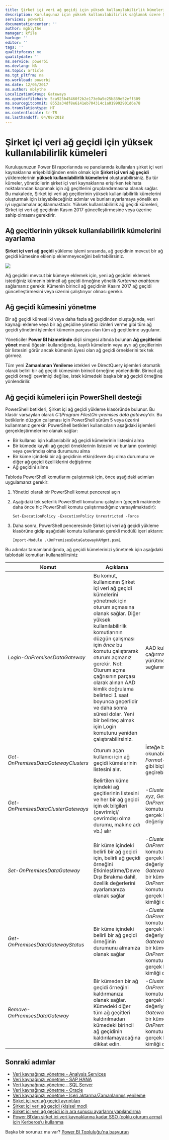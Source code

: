 ```yaml
---
title: Şirket içi veri ağ geçidi için yüksek kullanılabilirlik kümeleri
description: Kuruluşunuz için yüksek kullanılabilirlik sağlamak üzere Şirket içi veri ağ geçidi kümeleri oluşturabilirsiniz.
services: powerbi
documentationcenter: ''
author: mgblythe
manager: kfile
backup: ''
editor: ''
tags: ''
qualityfocus: no
qualitydate: ''
ms.service: powerbi
ms.devlang: NA
ms.topic: article
ms.tgt_pltfrm: na
ms.workload: powerbi
ms.date: 12/05/2017
ms.author: mblythe
LocalizationGroup: Gateways
ms.openlocfilehash: 5ca925b45460f2b2e173e0a5e25b839e52eff309
ms.sourcegitcommit: 8552a34df8e6141eb704314c1a019992901d6e78
ms.translationtype: HT
ms.contentlocale: tr-TR
ms.lasthandoff: 04/08/2018
---
```

# <a name="high-availability-clusters-for-on-premises-data-gateway"></a>Şirket içi veri ağ geçidi için yüksek kullanılabilirlik kümeleri
Kuruluşunuzun Power BI raporlarında ve panolarında kullanılan şirket içi veri kaynaklarına erişebildiğinden emin olmak için **Şirket içi veri ağ geçidi** yüklemelerinin **yüksek kullanılabilirlik kümelerini** oluşturabilirsiniz. Bu tür kümeler, yöneticilerin şirket içi veri kaynaklarına erişirken tek hata noktalarından kaçınmak için ağ geçitlerini gruplandırmasına olanak sağlar. Bu makalede, Şirket içi veri ağ geçitlerinin yüksek kullanılabilirlik kümelerini oluşturmak için izleyebileceğiniz adımlar ve bunları ayarlamaya yönelik en iyi uygulamalar açıklanmaktadır. Yüksek kullanılabilirlik ağ geçidi kümeleri, Şirket içi veri ağ geçidinin Kasım 2017 güncelleştirmesine veya üzerine sahip olmasını gerektirir.


## <a name="setting-up-high-availability-clusters-of-gateways"></a>Ağ geçitlerinin yüksek kullanılabilirlik kümelerini ayarlama

**Şirket içi veri ağ geçidi** yükleme işlemi sırasında, ağ geçidinin mevcut bir ağ geçidi kümesine eklenip eklenmeyeceğini belirtebilirsiniz. 

![](media/service-gateway-high-availability-clusters/gateway_clusters_01.png)

Ağ geçidini mevcut bir kümeye eklemek için, yeni ağ geçidini eklemek istediğiniz kümenin birincil ağ geçidi örneğine yönelik *Kurtarma anahtarını* sağlamanız gerekir. Kümenin birincil ağ geçidinin Kasım 2017 ağ geçidi güncelleştirmesini veya üzerini çalıştırıyor olması gerekir. 


## <a name="managing-a-gateway-cluster"></a>Ağ geçidi kümesini yönetme

Bir ağ geçidi kümesi iki veya daha fazla ağ geçidinden oluştuğunda, veri kaynağı ekleme veya bir ağ geçidine yönetici izinleri verme gibi tüm ağ geçidi yönetimi işlemleri kümenin parçası olan tüm ağ geçitlerine uygulanır. 

Yöneticiler **Power BI hizmetinde** dişli simgesi altında bulunan **Ağ geçitlerini yönet** menü öğesini kullandığında, kayıtlı kümelerin veya ayrı ağ geçitlerinin bir listesini görür ancak kümenin üyesi olan ağ geçidi örneklerini tek tek görmez.

Tüm yeni **Zamanlanan Yenileme** istekleri ve DirectQuery işlemleri otomatik olarak belirli bir ağ geçidi kümesinin birincil örneğine yönlendirilir. Birincil ağ geçidi örneği çevrimiçi değilse, istek kümedeki başka bir ağ geçidi örneğine yönlendirilir.

## <a name="powershell-support-for-gateway-clusters"></a>Ağ geçidi kümeleri için PowerShell desteği

PowerShell betikleri, Şirket içi ağ geçidi yükleme klasöründe bulunur. Bu klasör varsayılan olarak *C:\Program Files\On-premises data gateway*’dir. Bu betiklerin düzgün çalışması için PowerShell sürüm 5 veya üzerini kullanmanız gerekir. PowerShell betikleri kullanıcıların aşağıdaki işlemleri gerçekleştirmelerine olanak sağlar:

-   Bir kullanıcı için kullanılabilir ağ geçidi kümelerinin listesini alma
-   Bir kümede kayıtlı ağ geçidi örneklerinin listesini ve bunların çevrimiçi veya çevrimdışı olma durumunu alma
-   Bir küme içindeki bir ağ geçidinin etkin/devre dışı olma durumunu ve diğer ağ geçidi özelliklerini değiştirme
-   Ağ geçidini silme

Tabloda PowerShell komutlarını çalıştırmak için, önce aşağıdaki adımları uygulamanız gerekir:

1. Yönetici olarak bir PowerShell komut penceresi açın
2. Aşağıdaki tek seferlik PowerShell komutunu çalıştırın (geçerli makinede daha önce hiç PowerShell komutu çalıştırmadığınız varsayılmaktadır):

    ```
    Set-ExecutionPolicy -ExecutionPolicy Unrestricted -Force
    ```

3. Daha sonra, PowerShell penceresinde Şirket içi veri ağ geçidi yükleme klasörüne gidip aşağıdaki komutu kullanarak gerekli modülü içeri aktarın:

    ```
    Import-Module .\OnPremisesDataGatewayHAMgmt.psm1
    ```

Bu adımlar tamamlandığında, ağ geçidi kümelerinizi yönetmek için aşağıdaki tablodaki komutları kullanabilirsiniz

| **Komut** | **Açıklama** | **Parametreler** |
| --- | --- | --- |
| *Login-OnPremisesDataGateway* |Bu komut, kullanıcının Şirket içi veri ağ geçidi kümelerini yönetmek için oturum açmasına olanak sağlar.  Diğer yüksek kullanılabilirlik komutlarının düzgün çalışması için *önce* bu komutu çalıştırarak oturum açmanız gerekir. Not: Oturum açma çağrısının parçası olarak alınan AAD kimlik doğrulama belirteci 1 saat boyunca geçerlidir ve daha sonra süresi dolar. Yeni bir belirteç almak için Login komutunu yeniden çalıştırabilirsiniz.| AAD kullanıcı adı ve parolası (ilk çağırmanın değil komut yürütmenin parçası olarak sağlanır)|
| *Get-OnPremisesDataGatewayClusters* | Oturum açan kullanıcı için ağ geçidi kümelerinin listesini alır. | İsteğe bağlı olarak, daha iyi okunabilirlik için bu komuta *Format-Table -AutoSize -Wrap* gibi biçimlendirme parametreleri geçirebilirsiniz |
| *Get-OnPremisesDataClusterGateways* | Belirtilen küme içindeki ağ geçitlerinin listesini ve her bir ağ geçidi için ek bilgileri (çevrimiçi/çevrimdışı olma durumu, makine adı vb.) alır | *-ClusterObjectID xyz*  (burada *xyz*, *Get-OnPremisesDataGatewayClusters* komutu kullanılarak alınabilen gerçek bir küme nesnesi kimliği değeriyle değiştirilir)|
| *Set-OnPremisesDataGateway* | Bir küme içindeki belirli bir ağ geçidi için, belirli ağ geçidi örneğini Etkinleştirme/Devre Dışı Bırakma dahil, özellik değerlerini ayarlamanıza olanak sağlar  | *-ClusterObjectID xyz* (*xyz*, *Get-OnPremisesDataGatewayClusters* komutu kullanılarak alınabilen gerçek bir küme nesnesi kimliği değeriyle değiştirilmelidir) *-GatewayObjectID abc*  (*abc*, belirli bir küme nesnesi kimliği için *Get-OnPremisesDataClusterGateways* komutu kullanılarak alınabilen gerçek bir ağ geçidi nesnesi kimliği değeriyle değiştirilmelidir) |
| *Get-OnPremisesDataGatewayStatus* | Bir küme içindeki belirli bir ağ geçidi örneğinin durumunu almanıza olanak sağlar  | *-ClusterObjectID xyz* (*xyz*, *Get-OnPremisesDataGatewayClusters* komutu kullanılarak alınabilen gerçek bir küme nesnesi kimliği değeriyle değiştirilmelidir) *-GatewayObjectID abc*  (*abc*, belirli bir küme nesnesi kimliği için *Get-OnPremisesDataClusterGateways* komutu kullanılarak alınabilen gerçek bir ağ geçidi nesnesi kimliği değeriyle değiştirilmelidir) |
| *Remove-OnPremisesDataGateway*  | Bir kümeden bir ağ geçidi örneğini kaldırmanıza olanak sağlar. Kümedeki diğer tüm ağ geçitleri kaldırılmadan kümedeki birincil ağ geçidinin kaldırılamayacağına dikkat edin.| *-ClusterObjectID xyz* (*xyz*, *Get-OnPremisesDataGatewayClusters* komutu kullanılarak alınabilen gerçek bir küme nesnesi kimliği değeriyle değiştirilmelidir) *-GatewayObjectID abc*  (*abc*, belirli bir küme nesnesi kimliği için *Get-OnPremisesDataClusterGateways* komutu kullanılarak alınabilen gerçek bir ağ geçidi nesnesi kimliği değeriyle değiştirilmelidir) |


## <a name="next-steps"></a>Sonraki adımlar

-   [Veri kaynağınızı yönetme - Analysis Services](service-gateway-enterprise-manage-ssas.md)  
-   [Veri kaynağınızı yönetme - SAP HANA](service-gateway-enterprise-manage-sap.md)  
-   [Veri kaynağınızı yönetme - SQL Server](service-gateway-enterprise-manage-sql.md)  
-   [Veri kaynağınızı yönetme - Oracle](service-gateway-onprem-manage-oracle.md)  
-   [Veri kaynağınızı yönetme - İçeri aktarma/Zamanlanmış yenileme](service-gateway-enterprise-manage-scheduled-refresh.md)  
-   [Şirket içi veri ağ geçidi ayrıntıları](service-gateway-onprem-indepth.md)  
-   [Şirket içi veri ağ geçidi (kişisel mod)](service-gateway-personal-mode.md)
-   [Şirket içi veri ağ geçidi için ara sunucu ayarlarını yapılandırma](service-gateway-proxy.md)  
-   [Power BI’dan şirket içi veri kaynaklarına kadar SSO (çoklu oturum açma) için Kerberos’u kullanma](service-gateway-kerberos-for-sso-pbi-to-on-premises-data.md)  

Başka bir sorunuz mu var? [Power BI Topluluğu'na başvurun](http://community.powerbi.com/)
